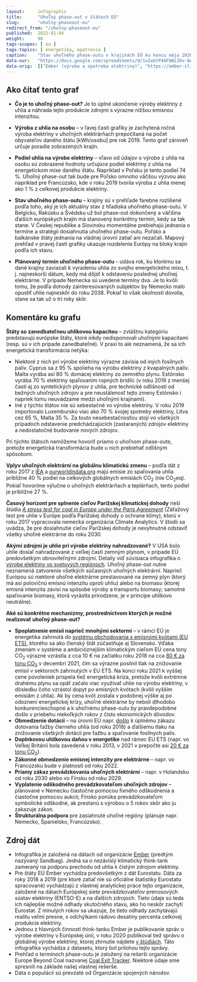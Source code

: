 ```yaml
---
layout:     infographic
title:      "Uhoľný phase-out v štátoch EÚ"
slug:       "uholny-phaseout-eu"
redirect_from: "/uholny-phaseout-eu"
published:  2022-01-04
weight:     90
tags-scopes: [ eu ]
tags-topics: [ energetika, opatrenia ]
caption:    "Stav uhoľného phase-outu v krajinách EÚ ku koncu mája 2020. Hodnoty produkcie elektriny z uhlia sú uvádzané v kWh na osobu za rok."
data-our:   "https://docs.google.com/spreadsheets/d/1oIeGtP4AFbNi3Dv-8AojfeptYoDYu0LGRaHEB4nPh2U"
data-orig:  [["Ember (výroba a spotreba elektriny)", "https://ember-climate.org/project/data-global-electricity-review/"], ["Europe Beyond Coal (termíny phase-outov)", "https://beyond-coal.eu/coal-exit-tracker/?type=maps&layer=4"], ["OSN (populace)", "https://population.un.org/wpp/Download/Files/1_Indicators%20(Standard)/EXCEL_FILES/1_Population/WPP2019_POP_F01_1_TOTAL_POPULATION_BOTH_SEXES.xlsx"]]
---
```


## Ako čítať tento graf

* **Čo je to uhoľný phase-out?** Je to úplné ukončenie výroby elektriny z uhlia a náhrada tejto produkcie zdrojmi s výrazne nižšou emisnou intenzitou.

* **Výroba z uhlia na osobu** –  v ľavej časti grafiky je zachytená ročná výroba elektriny v uhoľných elektrárňach prepočítaná na počet obyvateľov daného štátu [<glossary id="w">kWh/osobu</glossary>] pre rok 2019. Tento graf zároveň určuje poradie zobrazených krajín.

* **Podiel uhlia na výrobe elektriny** – vľavo od údajov o výrobe z uhlia na osobu sú zobrazené hodnoty určujúce podiel elektriny z uhlia na energetickom mixe daného štátu. Napríklad v Poľsku je tento podiel 74 %. Uhoľný phase-out tak bude pre Poľsko omnoho väčšou výzvou ako napríklad pre Francúzsko, kde v roku 2019 tvorila výroba z uhlia menej ako 1 % z celkovej produkcie elektriny.

* **Stav uhoľného phase-outu** – krajiny sú v prehľade farebne rozlíšené podľa toho, aký je ich aktuálny stav z hľadiska uhoľného phase-outu. V Belgicku, Rakúsku a Švédsku už bol phase-out dokončený a väčšina ďalších európskych krajín má stanovený konkrétny termín, kedy sa tak stane. V Českej republike a Slovinsku momentálne prebiehajú jednania o termíne a stratégii dosiahnutia uhoľného phase-outu. Poľsko a balkánske štáty jednania na vládnej úrovni zatiaľ ani nezačali. Mapový prehľad v pravej časti grafiky ukazuje rozdelenie Európy na bloky krajín podľa ich stavu.

* **Plánovaný termín uhoľného phase-outu** – udáva rok, ku ktorému sa dané krajiny zaviazali k vyradeniu uhlia zo svojho energetického mixu, t. j. najneskorší dátum, kedy má dôjsť k odstaveniu poslednej uhoľnej elektrárne. V prípade Nemecka sú uvedené termíny dva. Je to kvôli tomu, že podľa dohody zainteresovaných subjektov by Nemecko malo opustiť uhlie najneskôr do roku 2038. Pokiaľ to však okolnosti dovolia, stane sa tak už o tri roky skôr.

## Komentáre ku grafu

**Štáty so zanedbateľnou uhlíkovou kapacitou** – zvláštnu kategóriu predstavujú európske štáty, ktoré nikdy nedisponovali uhoľnými kapacitami (resp. sú v ich prípade zanedbateľné). V praxi to ale neznamená, že sa ich energetická transformácia netýka:

* Niektoré z nich pri výrobe elektriny výrazne závisia od iných fosílnych palív. Cyprus sa z 95 % spolieha na výrobu elektriny z kvapalných palív. Malta vyrába asi 80 % domácej elektriny zo zemného plynu. Estónsko vyrába 70 % elektriny spaľovaním ropných bridlíc (v roku 2019 z menšej časti aj zo syntetických plynov z uhlia, pre technické odlišnosti od bežných uhoľných zdrojov a pre neustálenosť tejto zmeny Estónsko i napriek tomu neuvádzame medzi uhoľnými krajinami).
* Iné z týchto štátov nie sú sebestačné vo výrobe elektriny. V roku 2019 importovalo Luxembursko viac ako 70 % svojej spotreby elektriny, Litva cez 65 %, Malta 35 %. Za touto nesebestačnosťou stojí vo všetkých prípadoch odstavenie predchádzajúcich (zastaraných) zdrojov elektriny a nedostatočné budovanie nových zdrojov.

Pri týchto štátoch nemôžeme hovoriť priamo o uhoľnom phase-oute, pretože energetická transformácia bude u nich prebiehať odlišným spôsobom.

**Vplyv uhoľných elektrární na globálnu klimatickú zmenu** – podľa dát z roku 2017 z [IEA](https://www.iea.org/data-and-statistics?country=WORLD&fuel=CO2%20emissions&indicator=CO2%20emissions%20from%20electricity%20and%20heat%20by%20energy%20source) a [ourworldindata.org](https://ourworldindata.org/co2-and-other-greenhouse-gas-emissions#co2-emissions-by-fuel) majú emisie zo spaľovania uhlia približne 40 % podiel na celkových globálnych emisiách CO<sub>2</sub> (nie <glossary id="co2eq">CO<sub>2</sub>eq</glossary>). Pokiaľ hovoríme výlučne o uhoľných elektrárňach a teplárňach, tento podiel je približne 27 %.

**Časový horizont pre splnenie cieľov Parížskej klimatickej dohody** rieši štúdia [_A stress test for coal in Europe under the Paris Agreement_](https://climateanalytics.org/media/eu_coal_stress_test_report_2017.pdf)  (Záťažový test pre uhlie v Európe podľa Parížskej dohody o ochrane klímy), ktorú v roku 2017 vypracovala nemecká organizácia Climate Analytics. V štúdii sa uvádza, že pre dosiahnutie cieľov Parížskej dohody je nevyhnutné odstaviť všetky uhoľné elektrárne do roku 2030.

**Akými zdrojmi je uhlie pri výrobe elektriny nahradzované?** V USA bolo uhlie dosiaľ nahradzované z veľkej časti zemným plynom, v prípade EÚ predovšetkým obnoviteľnými zdrojmi. Detaily viď súvisiaca infografika o [výrobe elektriny vo svetových regiónoch](/elektrina-svet). Uhoľný phase-out nutne neznamená zatvorenie všetkých súčasných uhoľných elektrární. Naprieč Európou sú niektoré uhoľné elektrárne prestavované na zemný plyn (ktorý má asi polovičnú emisnú intenzitu oproti uhliu) alebo na biomasu (ktorej emisná intenzita závisí na spôsobe výroby a transportu biomasy; samotné spaľovanie biomasy, ktorá vyrástla prirodzene, je v princípe uhlíkovo neutrálne).

**Aké sú konkrétne mechanizmy, prostredníctvom ktorých je možné realizovať uhoľný phase-out?**

* **Spoplatnenie emisií naprieč mnohými sektormi** – v rámci EÚ je energetika zahrnutá do [systému obchodovania s emisnými kvótami (EU ETS)](/explainery/emisne-povolenky-ets), ktorého sa ako členský štát zúčastňuje aj Slovensko. Vďaka zmenám v systéme a ambicióznejším klimatickým cieľom EÚ cena tony CO<sub>2</sub> výrazne vzrástla z cca 10 € na začiatku roku 2018 na cca [80 € za tonu CO<sub>2</sub>](https://ember-climate.org/carbon-price-viewer/) v decembri 2021, čím sa výrazne posilnil tlak na znižovanie emisií v sektoroch zahrnutých v EU ETS. Na konci roku 2021 k vyššej cene povoleniek prispela tiež energetická kríza, pretože kvôli extrémne drahému plynu sa opäť začalo viac využívať uhlie na výrobu elektriny, v dôsledku čoho vzrástol dopyt po emisných kvótach (kvôli vyšším emisiám z uhlia). Ak by cena kvót zostala v podobnej výške aj po odoznení energetickej krízy, uhoľné elektrárne by neboli dlhodobo konkurencieschopné a k uhoľnému phase-outu by pravdepodobne došlo v priebehu niekoľkých rokov z čisto ekonomických dôvodov.
* **Obmedzenie dotácií** – na úrovni EÚ napr. [došlo](https://www.iisd.org/sites/default/files/publications/stories-g20-eu-en.pdf) k úplnému zákazu dotovania ťažby čierneho uhlia (od roku 2018) a ďalšiemu tlaku na znižovanie všetkých dotácií pre ťažbu a spaľovanie fosílnych palív.
* **Doplnkovou uhlíkovou daňou v energetike** nad rámec EU ETS (napr. vo Veľkej Británii bola zavedená v roku 2013, v 2021 v prepočte asi [20 € za tonu CO<sub>2</sub>](https://phys.org/news/2020-01-british-carbon-tax-coal-fired-electricity.html)).
* **Zákonné obmedzenie emisnej intenzity pre elektrárne** – napr. vo Francúzsku bude v platnosti od roku 2022.
* **Priamy zákaz prevádzkovania uhoľných elektrární**  – napr. v Holandsku od roku 2030 alebo vo Fínsku od roku 2029.
* **Vyplatenie odškodného prevádzkovateľom uhoľných zdrojov** – plánované v Nemecku čiastočne pomocou fixného odškodnenia a čiastočne pomocou aukcií; Fínsko ponúka prevádzkovateľom symbolické odškodné, ak prestanú s výrobou o 5 rokov skôr ako ju zakazuje zákon.
* **Štrukturálna podpora** pre zasiahnuté uhoľné regióny (plánuje napr. Nemecko, Španielsko, Francúzsko).

## Zdroj dát

* Infografika je založená na dátach od organizácie [Ember](https://ember-climate.org/) (predtým nazývaný Sandbag). Jedná sa o nezávislý klimatický think-tank zameraný na podporu prechodu od uhlia k čistým zdrojom elektriny.
* Pre štáty EÚ Ember vychádza predovšetkým z dát Eurostatu. Dáta za roky 2018 a 2019 (pre ktoré zatiaľ nie sú oficiálne štatistiky Eurostatu spracované) vychádzajú z vlastnej analytickej práce tejto organizácie, založené na dátach Európskej siete prevádzkovateľov prenosových sústav elektriny (ENTSO-E) a na ďalších zdrojoch. Tieto údaje sú teda ich najlepšie možné odhady skutočného stavu, ako ho neskôr zachytí Eurostat. Z minulých rokov sa ukazuje, že tieto odhady zachytávajú realitu veľmi presne, s odchýlkami rádovo desatiny percenta celkovej produkcie elektriny.
* Jednou z hlavných činností think-tanku Ember je publikovanie správ o výrobe elektriny v Európskej únii, v roku 2020 publikoval tiež správu o globálnej výrobe elektriny, ktorej zhrnutie nájdete [v štúdiách](/studie/2020-globalna-sprava-o-elektrine). Táto infografika vychádza z datasetu, ktorý bol prílohou tejto správy.
* Prehľad o termínoch phase-outu je založený na rešerši organizácie Europe Beyond Coal nazvanej [Coal Exit Tracker](https://beyond-coal.eu/coal-exit-tracker/?type=maps&layer=4). Niektoré údaje sme spresnili na základe našej vlastnej rešerše.
* Dáta o populácii sú prevzaté od Organizácie spojených národov.
